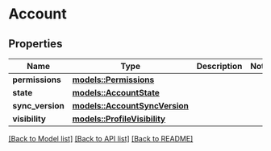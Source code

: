 # Account

## Properties

Name | Type | Description | Notes
------------ | ------------- | ------------- | -------------
**permissions** | [**models::Permissions**](Permissions.md) |  | 
**state** | [**models::AccountState**](AccountState.md) |  | 
**sync_version** | [**models::AccountSyncVersion**](AccountSyncVersion.md) |  | 
**visibility** | [**models::ProfileVisibility**](ProfileVisibility.md) |  | 

[[Back to Model list]](../README.md#documentation-for-models) [[Back to API list]](../README.md#documentation-for-api-endpoints) [[Back to README]](../README.md)


